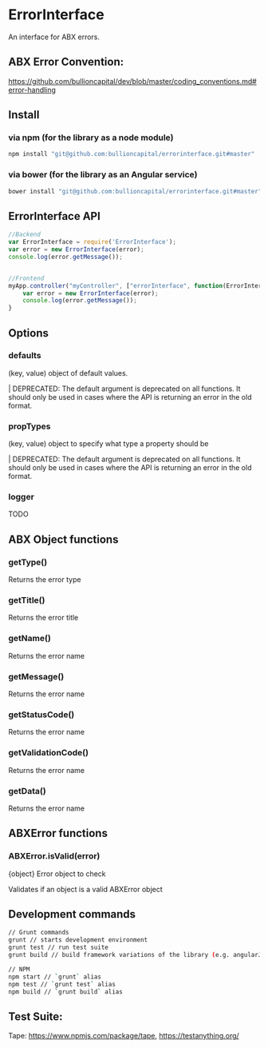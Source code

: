 # ErrorInterface

An interface for ABX errors.

## ABX Error Convention:
https://github.com/bullioncapital/dev/blob/master/coding_conventions.md#error-handling

## Install

### via npm (for the library as a node module)

```sh
npm install "git@github.com:bullioncapital/errorinterface.git#master"
```

### via bower (for the library as an Angular service)

```sh
bower install "git@github.com:bullioncapital/errorinterface.git#master"
```

## ErrorInterface API

```js
//Backend
var ErrorInterface = require('ErrorInterface');
var error = new ErrorInterface(error);
console.log(error.getMessage());


//Frontend
myApp.controller("myController", ["errorInterface", function(ErrorInterface)){
	var error = new ErrorInterface(error);
	console.log(error.getMessage());
}
```

## Options 

### defaults

(key, value) object of default values.

| DEPRECATED: The default argument is deprecated on all functions. It should only be used in cases where the API is returning an error in the old format.

### propTypes 

(key, value) object to specify what type a property should be

| DEPRECATED: The default argument is deprecated on all functions. It should only be used in cases where the API is returning an error in the old format.

### logger

TODO

## ABX Object functions

### getType()

Returns the error type


### getTitle()

Returns the error title

### getName()

Returns the error name

### getMessage()

Returns the error name

### getStatusCode()

Returns the error name

### getValidationCode()

Returns the error name

### getData()

Returns the error name

## ABXError functions

### ABXError.isValid(error)

{object} Error object to check

Validates if an object is a valid ABXError object

## Development commands

```sh
// Grunt commands
grunt // starts development environment
grunt test // run test suite
grunt build // build framework variations of the library (e.g. angularJS)

// NPM
npm start // `grunt` alias
npm test // `grunt test` alias
npm build // `grunt build` alias
```

## Test Suite:
Tape: https://www.npmjs.com/package/tape, https://testanything.org/
